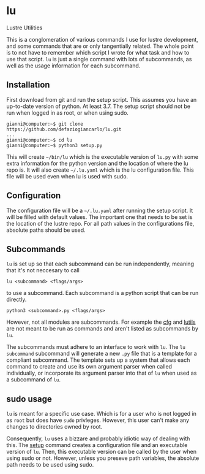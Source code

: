 # lu
Lustre Utilities

This is a conglomeration of various commands I use
for lustre development, and some commands that are
or only tangentially related. The whole point is to not
have to remember which script I wrote for what task and
how to use that script. `lu` is just a single command with
lots of subcommands, as well as the usage information for
each subcommand.

## Installation
First download from git and run the setup script. This assumes you have
an up-to-date version of python. At least 3.7. The setup script should not
be run when logged in as root, or when using sudo.
```shell
gianni@computer:~$ git clone https://github.com/defaziogiancarlo/lu.git
...
gianni@computer:~$ cd lu
gianni@computer:~$ python3 setup.py
```
This will create `~/bin/lu` which is the executable version of `lu.py` with some
extra information for the python version and the location of where the lu repo is.
It will also create `~/.lu.yaml` which is the lu configuration file. This file will
be used even when lu is used with sudo.

## Configuration

The configuration file will be a `~/.lu.yaml` after running the setup script.
It will be filled with default values. The important one that needs to be set is
the location of the lustre repo. For all path values in the configurations file,
absolute paths should be used.

## Subcommands
`lu` is set up so that each subcommand can be run independently,
meaning that it's not neccesary to call
```shell
lu <subcommand> <flags/args>
```
to use a subcommand.
Each subcommand is a python script that
can be run directly. 
```shell
python3 <subcommand>.py <flags/args>
```
However, not all modules are subcommands.
For example the [cfg](cfg.py) and [lutils](lutils.py) are not meant to
be run as commands and aren't listed as subcommands by `lu`.

The subcommands must adhere to an interface to work
with `lu`. The `lu subcommand` subcommand will generate a new
`.py` file that is a template for a compliant subcommand. The template
sets up a system that allows each command to create and use its own argument
parser when called individually, or incorporate its argument parser
into that of `lu` when used as a subcommand of `lu`.

## sudo usage
`lu` is meant for a specific use case. Which is for a user who is not
logged in as `root` but does have `sudo` privleges. However, this user
can't make any changes to directories owned by root.

Consequently, `lu` uses a bizzare and probably idiotic way of dealing with this.
The [setup](setup.py) command creates a configuration file and an executable version
of `lu`. Then, this executable version can be called by the user when using sudo or not.
However, unless you preseve path variables, the absolute path needs to be used using sudo.
